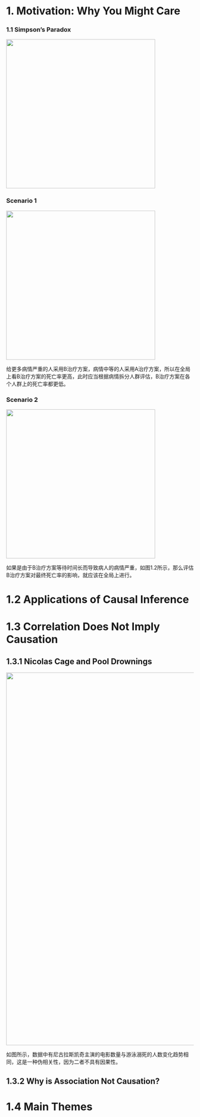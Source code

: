 <!-- #region -->
# 1. Motivation: Why You Might Care

### 1.1 Simpson’s Paradox

<img src="./images/ch1/ch1_simpson_paradox.png" width="400px" />

### Scenario 1

<img src="images/ch1/scenario1.png" width="400px" />

给更多病情严重的人采用B治疗方案，病情中等的人采用A治疗方案，所以在全局上看B治疗方案的死亡率更高，此时应当根据病情拆分人群评估，B治疗方案在各个人群上的死亡率都更低。

### Scenario 2

<img src="images/ch1/scenario2.png" width="400px" />


如果是由于B治疗方案等待时间长而导致病人的病情严重，如图1.2所示，那么评估B治疗方案对最终死亡率的影响，就应该在全局上进行。

# 1.2 Applications of Causal Inference

# 1.3 Correlation Does Not Imply Causation

## 1.3.1 Nicolas Cage and Pool Drownings

<img src="images/ch1/nicolas_cages_and_pool_drownings.png" width="1000px" />


如图所示，数据中有尼古拉斯凯奇主演的电影数量与游泳溺死的人数变化趋势相同，这是一种伪相关性，因为二者不具有因果性。

## 1.3.2 Why is Association Not Causation?

# 1.4 Main Themes
<!-- #endregion -->
